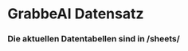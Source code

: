 
































































































































































































































































































































































































































































































































































# GrabbeAI Datensatz





### Die aktuellen Datentabellen sind in /sheets/


